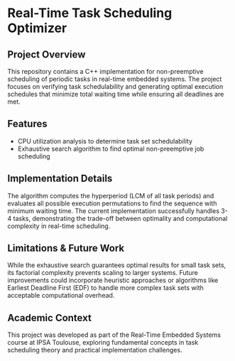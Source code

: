 # Real-Time Task Scheduling Optimizer

## Project Overview
This repository contains a C++ implementation for non-preemptive scheduling of periodic tasks in real-time embedded systems. 
The project focuses on verifying task schedulability and generating optimal execution schedules that minimize total waiting time while ensuring all deadlines are met.

## Features
- CPU utilization analysis to determine task set schedulability
- Exhaustive search algorithm to find optimal non-preemptive job scheduling

## Implementation Details
The algorithm computes the hyperperiod (LCM of all task periods) and evaluates all possible execution permutations to find the sequence with minimum waiting time. 
The current implementation successfully handles 3-4 tasks, demonstrating the trade-off between optimality and computational complexity in real-time scheduling.

## Limitations & Future Work
While the exhaustive search guarantees optimal results for small task sets, its factorial complexity prevents scaling to larger systems. 
Future improvements could incorporate heuristic approaches or algorithms like Earliest Deadline First (EDF) to handle more complex task sets with acceptable computational overhead.

## Academic Context
This project was developed as part of the Real-Time Embedded Systems course at IPSA Toulouse, exploring fundamental concepts in task scheduling theory and practical implementation challenges.
